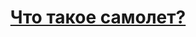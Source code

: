<html>
  <head>
  <title>Все о самолётах</title>
  <h1>
    <a href="https://avia.tutu.ru/plane/"<Производители</a>
    <p style="text-align:center">Что такое самолет?</p>
    
